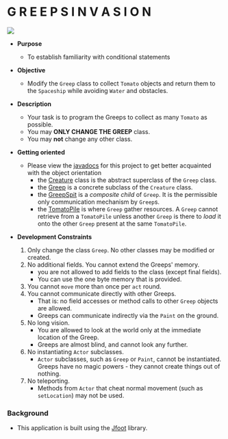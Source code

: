 # G R E E P S   I N V A S I O N
![](./greeps-world.png)
* **Purpose**
    * To establish familiarity with conditional statements
* **Objective**
    * Modify the `Greep` class to collect `Tomato` objects and return them to the `Spaceship` while avoiding `Water` and obstacles.
* **Description**
    * Your task is to program the Greeps to collect as many `Tomato` as possible.
    * You may **ONLY CHANGE THE GREEP** class.
    * You may **not** change any other class.
* **Getting oriented**
    * Please view the [javadocs](https://curriculeon.github.io/jfoot.greeps/javadocs/index.html) for this project to get better acquainted with the object orientation
        * the [Creature](https://curriculeon.github.io/jfoot.greeps/javadocs/com/github/curriculeon/greeps/Creature.html) class is the abstract superclass of the `Greep` class.
        * the [Greep](https://curriculeon.github.io/jfoot.greeps/javadocs/com/github/curriculeon/greeps/Greep.html) is a concrete subclass of the `Creature` class.
        * the [GreepSpit](https://curriculeon.github.io/jfoot.greeps/javadocs/com/github/curriculeon/greeps/GreepSpit.html) is a _composite child_ of `Greep`. It is the permissible only communication mechanism by `Greep`s.
        * the [TomatoPile](https://curriculeon.github.io/jfoot.greeps/javadocs/com/github/curriculeon/greeps/TomatoPile.html) is where `Greep` gather resources. A `Greep` cannot retrieve from a `TomatoPile` unless another `Greep` is there to _load_ it onto the other `Greep` present at the same `TomatoPile`.

* **Development Constraints**  
    1. Only change the class `Greep`. No other classes may be modified or 
created.
    2. No additional fields. You cannot extend the Greeps' memory.
        * you are not allowed to add fields to the class (except final fields).
        * You can use the one byte memory that is provided.
    3. You cannot `move` more than once per `act` round.
    4. You cannot communicate directly with other Greeps.
        * That is: no field accesses or method calls to other `Greep` objects are allowed.
        * Greeps can communicate indirectly via the `Paint` on the ground.
    5. No long vision.
        * You are allowed to look at the world only at the immediate location of the Greep.
        * Greeps are almost blind, and cannot look any further.
    6. No instantiating `Actor` subclasses.
        * `Actor` subclasses, such as `Greep` or `Paint`, cannot be instantiated. Greeps have no magic powers - they cannot create things out of nothing.
    7. No teleporting.
        * Methods from `Actor` that cheat normal movement (such as `setLocation`) may not be used.
        
        
### Background
* This application is built using the [Jfoot](https://github.com/Git-Leon/jfoot-api) library.
